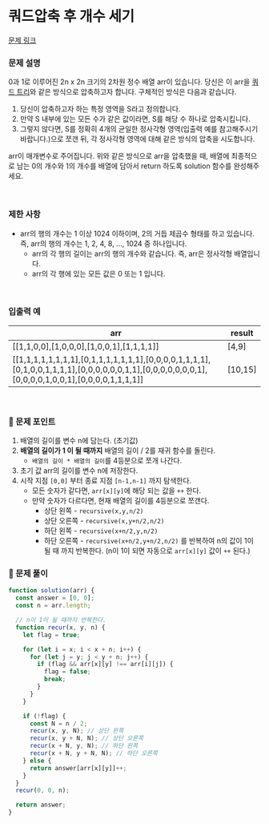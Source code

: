 # 쿼드압축 후 개수 세기

[문제 링크](https://school.programmers.co.kr/learn/courses/30/lessons/68936)

### 문제 설명

0과 1로 이루어진 2n x 2n 크기의 2차원 정수 배열 arr이 있습니다. 당신은 이 arr을 [쿼드 트리](https://en.wikipedia.org/wiki/Quadtree)와 같은 방식으로 압축하고자 합니다. 구체적인 방식은 다음과 같습니다.

1. 당신이 압축하고자 하는 특정 영역을 S라고 정의합니다.
2. 만약 S 내부에 있는 모든 수가 같은 값이라면, S를 해당 수 하나로 압축시킵니다.
3. 그렇지 않다면, S를 정확히 4개의 균일한 정사각형 영역(입출력 예를 참고해주시기 바랍니다.)으로 쪼갠 뒤, 각 정사각형 영역에 대해 같은 방식의 압축을 시도합니다.

arr이 매개변수로 주어집니다. 위와 같은 방식으로 arr을 압축했을 때, 배열에 최종적으로 남는 0의 개수와 1의 개수를 배열에 담아서 return 하도록 solution 함수를 완성해주세요.

<br/>

### 제한 사항

- arr의 행의 개수는 1 이상 1024 이하이며, 2의 거듭 제곱수 형태를 하고 있습니다. 즉, arr의 행의 개수는 1, 2, 4, 8, ..., 1024 중 하나입니다.
  - arr의 각 행의 길이는 arr의 행의 개수와 같습니다. 즉, arr은 정사각형 배열입니다.
  - arr의 각 행에 있는 모든 값은 0 또는 1 입니다.

<br/>

### 입출력 예

| arr                                                                                                                                               | result  |
| ------------------------------------------------------------------------------------------------------------------------------------------------- | ------- |
| [[1,1,0,0],[1,0,0,0],[1,0,0,1],[1,1,1,1]]                                                                                                         | [4,9]   |
| [[1,1,1,1,1,1,1,1],[0,1,1,1,1,1,1,1],[0,0,0,0,1,1,1,1],[0,1,0,0,1,1,1,1],[0,0,0,0,0,0,1,1],[0,0,0,0,0,0,0,1],[0,0,0,0,1,0,0,1],[0,0,0,0,1,1,1,1]] | [10,15] |

<br/>

### 📕 문제 포인트

1. 배열의 길이를 변수 n에 담는다. (초기값)
2. **배열의 길이가 1 이 될 때까지** 배열의 길이 / 2를 재귀 함수를 돌린다.
   - `배열의 길이 * 배열의 길이`를 4등분으로 쪼개 나간다.
3. 초기 값 arr의 길이를 변수 n에 저장한다.
4. 시작 지점 `[0,0]` 부터 종료 지점 `[n-1,n-1]` 까지 탐색한다.
   - 모든 숫자가 같다면, `arr[x][y]`에 해당 되는 값을 `++` 한다.
   - 만약 숫자가 다르다면, 현재 배열의 길이를 4등분으로 쪼갠다.
     - 상단 왼쪽 - `recursive(x,y,n/2)`
     - 상단 오른쪽 - `recursive(x,y+n/2,n/2)`
     - 하단 왼쪽 - `recursive(x+n/2,y,n/2)`
     - 하단 오른쪽 - `recursive(x+n/2,y+n/2,n/2)`
       를 반복하여 n의 값이 1이 될 때 까지 반복한다. (n이 1이 되면 자동으로 `arr[x][y]` 값이 `++` 된다.)

### 📝 문제 풀이

```js
function solution(arr) {
  const answer = [0, 0];
  const n = arr.length;

  // n이 1이 될 떄까지 반복한다.
  function recur(x, y, n) {
    let flag = true;

    for (let i = x; i < x + n; i++) {
      for (let j = y; j < y + n; j++) {
        if (flag && arr[x][y] !== arr[i][j]) {
          flag = false;
          break;
        }
      }
    }

    if (!flag) {
      const N = n / 2;
      recur(x, y, N); // 상단 왼쪽
      recur(x, y + N, N); // 상단 오른쪽
      recur(x + N, y, N); // 하단 왼쪽
      recur(x + N, y + N, N); // 하단 오른쪽
    } else {
      return answer[arr[x][y]]++;
    }
  }
  recur(0, 0, n);

  return answer;
}
```
